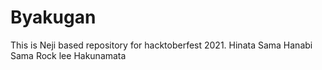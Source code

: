 # Byakugan
This is Neji based repository for hacktoberfest 2021.
Hinata Sama
Hanabi Sama
Rock lee
Hakunamata

